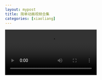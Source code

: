 ```yaml
---
layout: mypost
title: 简单动画视频合集
categories: [xiaoliang]
---
```


<video src="https://liangx.work/assets/动画/女性走路.mp4"></video>

